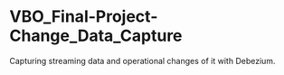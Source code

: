 # VBO_Final-Project-Change_Data_Capture
 Capturing streaming data and operational changes of it with Debezium.
